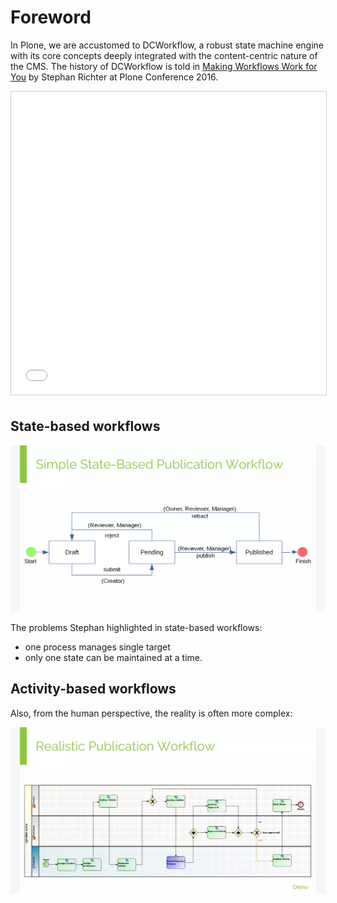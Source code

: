 # Foreword

In Plone, we are accustomed to DCWorkflow, a robust state machine engine with its core concepts deeply integrated with the content-centric nature of the CMS. The history of DCWorkflow is told in [Making Workflows Work for You](https://2016.ploneconf.org/talks/making-workflows-work-for-you) by Stephan Richter at Plone Conference 2016.

<iframe src="//www.slideshare.net/slideshow/embed_code/key/J77OsYt93EAbT6" width="595" height="485" frameborder="0" marginwidth="0" marginheight="0" scrolling="no" style="border:1px solid #CCC; border-width:1px; margin-bottom:5px; max-width: 100%;" allowfullscreen></iframe>


## State-based workflows

![Simple state-based publication workflow](./foreword-state-based.png)

The problems Stephan highlighted in state-based workflows:

* one process manages single target
* only one state can be maintained at a time.


## Activity-based workflows

Also, from the human perspective, the reality is often more complex:

![Simple state-based publication workflow](./foreword-activity-based.png)